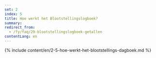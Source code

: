 ```yaml
---
set: 2
index: 5
title: Hoe werkt het Blootstellingslogboek?
summary: 
redirect_from: 
  - /fy/faq/29-blootstellingslogboek-getallen
contentLang: en
---
```

{% include content/en/2-5-hoe-werkt-het-blootstellings-dagboek.md %}
